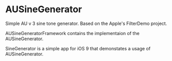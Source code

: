# AUSineGenerator
Simple AU v 3 sine tone generator. Based on the Apple's FilterDemo project.

AUSineGeneratorFramework contains the implementaion of the AUSineGenerator.

SineGenerator is a simple app for iOS 9 that demonstates a usage of AUSineGenerator.
